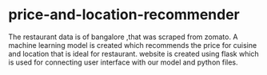 # price-and-location-recommender
The restaurant data is of bangalore ,that was scraped from zomato. A machine learning model is created which recommends the price for cuisine and location that is ideal for restaurant. website is created using flask which is used for connecting user interface with our model and python files.
